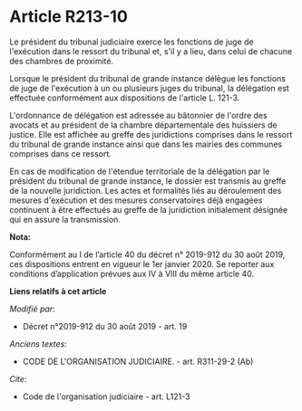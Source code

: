 # Article R213-10

Le président du tribunal judiciaire exerce les fonctions de juge de l'exécution dans le ressort du tribunal et, s'il y a
lieu, dans celui de chacune des chambres de proximité.

Lorsque le président du tribunal de grande instance délègue les fonctions de juge de l'exécution à un ou plusieurs juges du
tribunal, la délégation est effectuée conformément aux dispositions de l'article L. 121-3.

L'ordonnance de délégation est adressée au bâtonnier de l'ordre des avocats et au président de la chambre départementale des
huissiers de justice. Elle est affichée au greffe des juridictions comprises dans le ressort du tribunal de grande instance
ainsi que dans les mairies des communes comprises dans ce ressort.

En cas de modification de l'étendue territoriale de la délégation par le président du tribunal de grande instance, le dossier
est transmis au greffe de la nouvelle juridiction. Les actes et formalités liés au déroulement des mesures d'exécution et des
mesures conservatoires déjà engagées continuent à être effectués au greffe de la juridiction initialement désignée qui en
assure la transmission.

**Nota:**

Conformément au I de l’article 40 du décret n° 2019-912 du 30 août 2019, ces dispositions entrent en vigueur le 1er janvier
2020. Se reporter aux conditions d’application prévues aux IV à VIII du même article 40.

**Liens relatifs à cet article**

_Modifié par_:

  - Décret n°2019-912 du 30 août 2019 - art. 19

_Anciens textes_:

  - CODE DE L'ORGANISATION JUDICIAIRE. - art. R311-29-2 (Ab)

_Cite_:

  - Code de l'organisation judiciaire - art. L121-3
